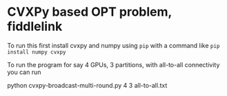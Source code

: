 # CVXPy based OPT problem, fiddlelink

To run this first install cvxpy and numpy using `pip` with a command like
`pip install numpy cvxpy`

To run the program for say 4 GPUs, 3 partitions, with all-to-all connectivity you can run
 
python cvxpy-broadcast-multi-round.py 4 3 all-to-all.txt
